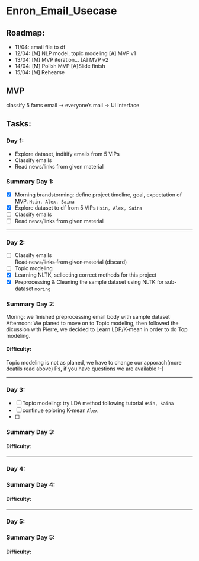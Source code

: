 # Enron_Email_Usecase
## Roadmap:
- 11/04: email file to df
- 12/04: [M] NLP model, topic modeling  [A] MVP v1
- 13/04: [M] MVP iteration... [A] MVP v2
- 14/04: [M] Polish MVP [A]Slide finish
- 15/04: [M] Rehearse
  
## MVP 
classify 5 fams email → everyone’s mail → UI interface

## Tasks:
### Day 1:
- Explore dataset, inditify emails from 5 VIPs
- Classify emails
- Read news/links from given material

### Summary Day 1:
- [x] Morning brandstorming: define project timeline, goal, expectation of MVP. `Hsin, Alex, Saina`
- [x] Explore dataset to df from 5 VIPs `Hsin, Alex, Saina`
- [ ] Classify emails<br/>
- [ ] Read news/links from given material<br/>

---

### Day 2:
- [ ] Classify emails <br/>
~~Read news/links from given material~~  (discard)
- [ ] Topic modeling
- [x] Learning NLTK, sellecting correct methods for this project 
- [x] Preprocessing & Cleaning the sample dataset using NLTK for sub-dataset `moring`
### Summary Day 2:
Moring: we finished preprocessing email body with sample dataset
Afternoon: We planed to move on to Topic modeling, then followed the dicussion with Pierre, we decided to Learn LDP/K-mean in order to do Top modeling. 

#### Difficulty:
Topic modeling is not as planed, we have to change our apporach(more deatils read above)
Ps, if you have questions we are available :-)

---

### Day 3:
- [ ] Topic modeling: try LDA method following tutorial `Hsin, Saina`
- [ ] continue eploring K-mean `Alex`
- [ ] 
### Summary Day 3:
#### Difficulty:

---

### Day 4:
### Summary Day 4:
#### Difficulty:

---

### Day 5:
### Summary Day 5:
#### Difficulty:
